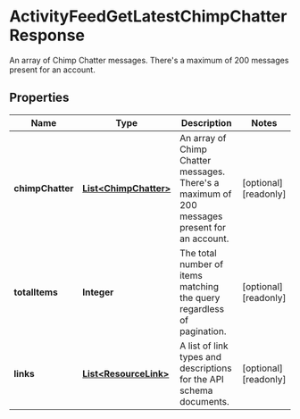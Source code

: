 

# ActivityFeedGetLatestChimpChatterResponse

An array of Chimp Chatter messages. There's a maximum of 200 messages present for an account.

## Properties

| Name | Type | Description | Notes |
|------------ | ------------- | ------------- | -------------|
|**chimpChatter** | [**List&lt;ChimpChatter&gt;**](ChimpChatter.md) | An array of Chimp Chatter messages. There&#39;s a maximum of 200 messages present for an account. |  [optional] [readonly] |
|**totalItems** | **Integer** | The total number of items matching the query regardless of pagination. |  [optional] [readonly] |
|**links** | [**List&lt;ResourceLink&gt;**](ResourceLink.md) | A list of link types and descriptions for the API schema documents. |  [optional] [readonly] |



